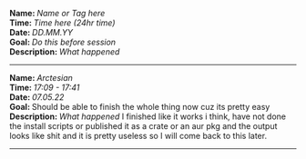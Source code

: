 <strong>Name: </strong><em>Name or Tag here</em> 
<br>
<strong>Time: </strong>  <em>Time here (24hr time)</em> 
<br>
<strong>Date: </strong>  <em>DD.MM.YY</em> 
<br>
<strong>Goal: </strong> <em>Do this before session </em>
<br>
<strong>Description: </strong> <em>What happened</em>

<hr>

<strong>Name: </strong><em>Arctesian</em> 
<br>
<strong>Time: </strong>  <em>17:09 - 17:41</em> 
<br>
<strong>Date: </strong>  <em>07.05.22</em> 
<br>
<strong>Goal: </strong> Should be able to finish the whole thing now cuz its pretty easy
<br>
<strong>Description: </strong> <em>What happened</em>
I finished like it works i think, have not done the install scripts or published it as a crate or an aur pkg and the output looks like shit and it is pretty useless so I will come back to this later.
<hr>
